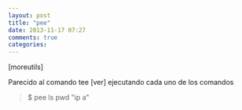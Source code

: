 ```yaml
---
layout: post
title: "pee"
date: 2013-11-17 07:27
comments: true
categories: 
---
```

[moreutils]

Parecido al comando tee [ver] ejecutando cada uno de los comandos

>$ pee ls pwd "ip a"

